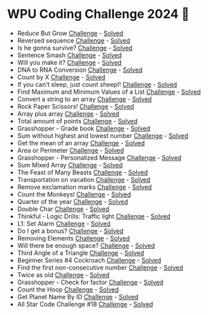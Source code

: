 # WPU Coding Challenge 2024 🐍

  - Reduce But Grow [Challenge](https://www.codewars.com/kata/57f780909f7e8e3183000078) - [Solved](https://github.com/ariear/2024-wpu-coding-challenge/blob/main/1-reduceButGrow.py)
  - Reversed sequence [Challenge](https://www.codewars.com/kata/5a00e05cc374cb34d100000d) - [Solved](https://github.com/ariear/2024-wpu-coding-challenge/blob/main/2-reversedSequence.py)
  - Is he gonna survive? [Challenge](https://www.codewars.com/kata/59ca8246d751df55cc00014c) - [Solved](https://github.com/ariear/2024-wpu-coding-challenge/blob/main/3-isHeGonnaSurvive.py)
  - Sentence Smash [Challenge](https://www.codewars.com/kata/53dc23c68a0c93699800041d) - [Solved](https://github.com/ariear/2024-wpu-coding-challenge/blob/main/4-sentenceSmash.py)
  - Will you make it? [Challenge](https://www.codewars.com/kata/5861d28f124b35723e00005e) - [Solved](https://github.com/ariear/2024-wpu-coding-challenge/blob/main/5-willYouMakeIt.py)
  - DNA to RNA Conversion [Challenge](https://www.codewars.com/kata/5556282156230d0e5e000089) - [Solved](https://github.com/ariear/2024-wpu-coding-challenge/blob/main/6-DNAtoRNAconversion.py)
  - Count by X [Challenge](https://www.codewars.com/kata/5513795bd3fafb56c200049e) - [Solved](https://github.com/ariear/2024-wpu-coding-challenge/blob/main/7-countByX.py)
  - If you can't sleep, just count sheep!! [Challenge](https://www.codewars.com/kata/5b077ebdaf15be5c7f000077) - [Solved](https://github.com/ariear/2024-wpu-coding-challenge/blob/main/8-ifYouCantSleep.py)
  - Find Maximum and Minimum Values of a List [Challenge](https://www.codewars.com/kata/577a98a6ae28071780000989) - [Solved](https://github.com/ariear/2024-wpu-coding-challenge/blob/main/9-maxmin.py)
  - Convert a string to an array [Challenge](https://www.codewars.com/kata/57e76bc428d6fbc2d500036d) - [Solved](https://github.com/ariear/2024-wpu-coding-challenge/blob/main/10-stringToArray.py)
  - Rock Paper Scissors! [Challenge](https://www.codewars.com/kata/5672a98bdbdd995fad00000f) - [Solved](https://github.com/ariear/2024-wpu-coding-challenge/blob/main/11-rps.py)
  - Array plus array [Challenge](https://www.codewars.com/kata/5a2be17aee1aaefe2a000151) - [Solved](https://github.com/ariear/2024-wpu-coding-challenge/blob/main/12-arrPlusArr.py)
  - Total amount of points [Challenge](https://www.codewars.com/kata/5bb904724c47249b10000131) - [Solved](https://github.com/ariear/2024-wpu-coding-challenge/blob/main/13-totalAmount.py)
  - Grasshopper - Grade book [Challenge](https://www.codewars.com/kata/55cbd4ba903825f7970000f5) - [Solved](https://github.com/ariear/2024-wpu-coding-challenge/blob/main/14-getGrade.py)
  - Sum without highest and lowest number [Challenge](https://www.codewars.com/kata/576b93db1129fcf2200001e6) - [Solved](https://github.com/ariear/2024-wpu-coding-challenge/blob/main/15-sumArray.py)
  - Get the mean of an array [Challenge](https://www.codewars.com/kata/563e320cee5dddcf77000158) - [Solved](https://github.com/ariear/2024-wpu-coding-challenge/blob/main/16-getAverage.dart)
  - Area or Perimeter [Challenge](https://www.codewars.com/kata/5ab6538b379d20ad880000ab) - [Solved](https://github.com/ariear/2024-wpu-coding-challenge/blob/main/17-areaOrPerimeter.py)
  - Grasshopper - Personalized Message [Challenge](https://www.codewars.com/kata/5772da22b89313a4d50012f7) - [Solved](https://github.com/ariear/2024-wpu-coding-challenge/blob/main/18-greet.py)
  - Sum Mixed Array [Challenge](https://www.codewars.com/kata/57eaeb9578748ff92a000009) - [Solved](https://github.com/ariear/2024-wpu-coding-challenge/blob/main/19-sumMixArr.py)
  - The Feast of Many Beasts [Challenge](https://www.codewars.com/kata/5aa736a455f906981800360d) - [Solved](https://github.com/ariear/2024-wpu-coding-challenge/blob/main/20-feast.py)
  - Transportation on vacation [Challenge](https://www.codewars.com/kata/568d0dd208ee69389d000016) - [Solved](https://github.com/ariear/2024-wpu-coding-challenge/blob/main/21-rentalCarCost.py)
  - Remove exclamation marks [Challenge](https://www.codewars.com/kata/57a0885cbb9944e24c00008e) - [Solved](https://github.com/ariear/2024-wpu-coding-challenge/blob/main/22-removeExclamationMarks.py)
  - Count the Monkeys! [Challenge](https://www.codewars.com/kata/56f69d9f9400f508fb000ba7) - [Solved](https://github.com/ariear/2024-wpu-coding-challenge/blob/main/23-monkeyCount.py)
  - Quarter of the year [Challenge](https://www.codewars.com/kata/5ce9c1000bab0b001134f5af) - [Solved](https://github.com/ariear/2024-wpu-coding-challenge/blob/main/24-quarterOf.py)
  - Double Char [Challenge](https://www.codewars.com/kata/56b1f01c247c01db92000076/) - [Solved](https://github.com/ariear/2024-wpu-coding-challenge/blob/main/25-doubleChar.py)
  - Thinkful - Logic Drills: Traffic light [Challenge](https://www.codewars.com/kata/58649884a1659ed6cb000072) - [Solved](https://github.com/ariear/2024-wpu-coding-challenge/blob/main/26-updateLight.py)
  - L1: Set Alarm [Challenge](https://www.codewars.com/kata/568dcc3c7f12767a62000038) - [Solved](https://github.com/ariear/2024-wpu-coding-challenge/blob/main/27-setAlarm.py)
  - Do I get a bonus? [Challenge](https://www.codewars.com/kata/56f6ad906b88de513f000d96) - [Solved](https://github.com/ariear/2024-wpu-coding-challenge/blob/main/28-bonusTime.py)
  - Removing Elements [Challenge](https://www.codewars.com/kata/5769b3802ae6f8e4890009d2) - [Solved](https://github.com/ariear/2024-wpu-coding-challenge/blob/main/29-removeEveryOther.py)
  - Will there be enough space? [Challenge](https://www.codewars.com/kata/5875b200d520904a04000003) - [Solved](https://github.com/ariear/2024-wpu-coding-challenge/blob/main/30-enough.py)
  - Third Angle of a Triangle [Challenge](https://www.codewars.com/kata/5a023c426975981341000014) - [Solved](https://github.com/ariear/2024-wpu-coding-challenge/blob/main/31-otherAngle.py)
  - Beginner Series #4 Cockroach [Challenge](https://www.codewars.com/kata/55fab1ffda3e2e44f00000c6) - [Solved](https://github.com/ariear/2024-wpu-coding-challenge/blob/main/32-cockroachSpeed.py)
  - Find the first non-consecutive number [Challenge](https://www.codewars.com/kata/58f8a3a27a5c28d92e000144) - [Solved](https://github.com/ariear/2024-wpu-coding-challenge/blob/main/33-firstNonConsecutive.py)
  - Twice as old [Challenge](https://www.codewars.com/kata/5b853229cfde412a470000d0) - [Solved](https://github.com/ariear/2024-wpu-coding-challenge/blob/main/34-twiceAsOld.py)
  - Grasshopper - Check for factor [Challenge](https://www.codewars.com/kata/55cbc3586671f6aa070000fb) - [Solved](https://github.com/ariear/2024-wpu-coding-challenge/blob/main/35-checkForFactor.py)
  - Count the Hoop [Challenge](https://www.codewars.com/kata/55cb632c1a5d7b3ad0000145) - [Solved](https://github.com/ariear/2024-wpu-coding-challenge/blob/main/36-hoopCount.py)
  - Get Planet Name By ID [Challenge](https://www.codewars.com/kata/515e188a311df01cba000003) - [Solved](https://github.com/ariear/2024-wpu-coding-challenge/blob/main/37-getPlanetName.py)
  - All Star Code Challenge #18 [Challenge](https://www.codewars.com/kata/5865918c6b569962950002a1) - [Solved](https://github.com/ariear/2024-wpu-coding-challenge/blob/main/38-strCount.py)
